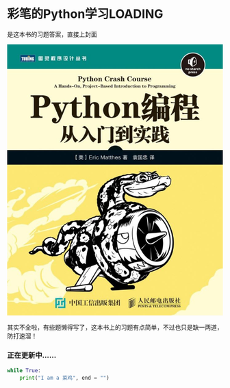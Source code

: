 # 彩笔的Python学习LOADING

是这本书的习题答案，直接上封面

![Cover](Cover.png)

其实不全啦，有些题懒得写了，这本书上的习题有点简单，不过也只是缺一两道，防打速溜！

### 正在更新中……



```python
while True:
    print("I am a 菜鸡", end = "")
```

